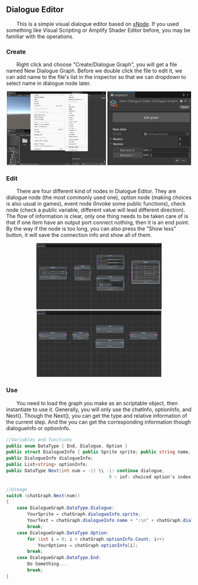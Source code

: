 ## Dialogue Editor

&emsp;&emsp;This is a simple visual dialogue editor based on [xNode](https://github.com/Siccity/xNode).  If you used something like Visual Scripting or Amplify Shader Editor before, you may be familiar with the operations.

### Create

&emsp;&emsp;Right click and choose "Create/Dialogue Graph", you will get a file named New Dialogue Graph. Before we double click the file to edit it, we can add name to the file's list in the inspector so that we can dropdown to select name in dialogue node later.

<center class="half">
<img src="image-20241030163037943.png" height = 200/>
<img src="image-20241030162836377.png" height = 200/>
</center>


### Edit

&emsp;&emsp;There are four different kind of nodes in Dialogue Editor. They are dialogue node (the most commonly used one), option node (making choices is also usual in games), event node (Invoke some public functions), check node (check a public variable, different value will lead different direction). The flow of information is clear, only one thing needs to be taken care of is that if one item have an output port connect nothing, then it is an end point. By the way if the node is too long, you can also press the "Show less" button, it will save the connection info and show all of them.

<center class="half">
<img src="image-20241030163615430.png" height = 180/>
<img src="image-20241030164630060.png" height = 180/>
</center>

### Use

&emsp;&emsp;You need to load the graph you make as an scriptable object, then instantiate to use it. Generally, you will only use the chatInfo, optionInfo, and Next(). Though the Next(), you can get the type and relative information of the current step. And the you can get the corresponding information though dialogueInfo or optionInfo.

```C#
//Variables and functions
public enum DataType { End, Dialogue, Option }
public struct DialogueInfo { public Sprite sprite; public string name, context; }
public DialogueInfo dialogueInfo; 
public List<string> optionInfo;
public DataType Next(int num = -1) \\ -1: continue dialogue, 
                                       0 ~ inf: choiced option's index that choiced

//Useage
switch (chatGraph.Next(num))
{
    case DialogueGraph.DataType.Dialogue:
        YourSprite = chatGraph.dialogueInfo.sprite;
        YourText = chatGraph.dialogueInfo.name + ":\n" + chatGraph.dialogueInfo.context;
        break;
    case DialogueGraph.DataType.Option:
        for (int i = 0; i < chatGraph.optionInfo.Count; i++) 
            YourOptions = chatGraph.optionInfo[i];
        break;
    case DialogueGraph.DataType.End:
        Do Something...
        break;
}
```
